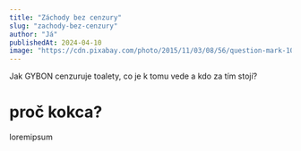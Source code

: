 ```yaml
---
title: "Záchody bez cenzury"
slug: "zachody-bez-cenzury"
author: "Já"
publishedAt: 2024-04-10
image: "https://cdn.pixabay.com/photo/2015/11/03/08/56/question-mark-1019820_1280.jpg"
---
```

Jak GYBON cenzuruje toalety, co je k tomu vede a kdo za tím stojí?

# proč kokca?
loremipsum